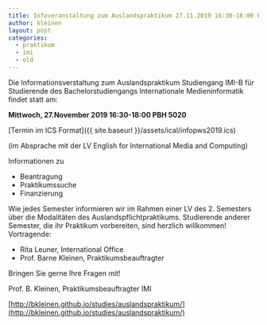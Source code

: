 ```yaml
---
title: Infoveranstaltung zum Auslandspraktikum 27.11.2019 16:30-18:00 PBH 5020
author: kleinen
layout: post
categories:
  - praktikum
  - imi
  - old
---
```


Die Informationsverstaltung zum Auslandspraktikum Studiengang IMI-B
für Studierende des Bachelorstudiengangs Internationale Medieninformatik findet statt am:

**Mittwoch, 27.November 2019 16:30-18:00 PBH 5020**

[Termin im ICS Format]({{ site.baseurl }}/assets/ical/infopws2019.ics)

(im Absprache mit der LV English for International Media and Computing)

Informationen zu
- Beantragung
- Praktikumssuche
- Finanzierung

Wie jedes Semester informieren wir im Rahmen einer LV des 2. Semesters über die Modalitäten des Auslandspflichtpraktikums. Studierende anderer Semester, die ihr Praktikum vorbereiten, sind herzlich willkommen! Vortragende:

- Rita Leuner, International Office
- Prof. Barne Kleinen, Praktikumsbeauftragter

Bringen Sie gerne Ihre Fragen mit!


Prof. B. Kleinen, Praktikumsbeauftragter IMI

[http://bkleinen.github.io/studies/auslandspraktikum/](http://bkleinen.github.io/studies/auslandspraktikum/)
